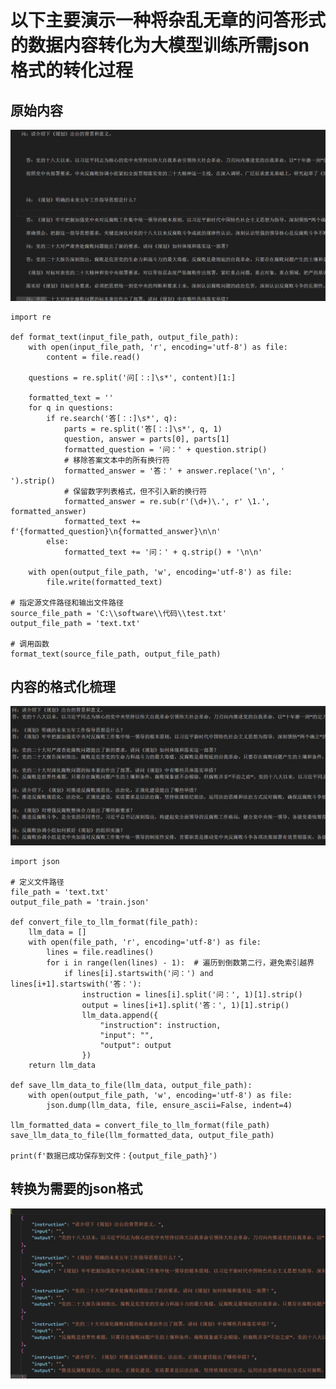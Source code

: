 # 以下主要演示一种将杂乱无章的问答形式的数据内容转化为大模型训练所需json格式的转化过程
## 原始内容
![原始内容](images/image-7.png)

    import re

    def format_text(input_file_path, output_file_path):
        with open(input_file_path, 'r', encoding='utf-8') as file:
            content = file.read()

        questions = re.split('问[：:]\s*', content)[1:]

        formatted_text = ''
        for q in questions:
            if re.search('答[：:]\s*', q):
                parts = re.split('答[：:]\s*', q, 1)
                question, answer = parts[0], parts[1]
                formatted_question = '问：' + question.strip()
                # 移除答案文本中的所有换行符
                formatted_answer = '答：' + answer.replace('\n', ' ').strip()
                # 保留数字列表格式，但不引入新的换行符
                formatted_answer = re.sub(r'(\d+)\.', r' \1.', formatted_answer)
                formatted_text += f'{formatted_question}\n{formatted_answer}\n\n'
            else:
                formatted_text += '问：' + q.strip() + '\n\n'

        with open(output_file_path, 'w', encoding='utf-8') as file:
            file.write(formatted_text)

    # 指定源文件路径和输出文件路径
    source_file_path = 'C:\\software\\代码\\test.txt'
    output_file_path = 'text.txt'

    # 调用函数
    format_text(source_file_path, output_file_path)
## 内容的格式化梳理
![alt text](images/image-8.png)

    import json

    # 定义文件路径
    file_path = 'text.txt'
    output_file_path = 'train.json'

    def convert_file_to_llm_format(file_path):
        llm_data = []
        with open(file_path, 'r', encoding='utf-8') as file:
            lines = file.readlines()
            for i in range(len(lines) - 1):  # 遍历到倒数第二行，避免索引越界
                if lines[i].startswith('问：') and lines[i+1].startswith('答：'):
                    instruction = lines[i].split('问：', 1)[1].strip()
                    output = lines[i+1].split('答：', 1)[1].strip()
                    llm_data.append({
                        "instruction": instruction,
                        "input": "",
                        "output": output
                    })
        return llm_data

    def save_llm_data_to_file(llm_data, output_file_path):
        with open(output_file_path, 'w', encoding='utf-8') as file:
            json.dump(llm_data, file, ensure_ascii=False, indent=4)

    llm_formatted_data = convert_file_to_llm_format(file_path)
    save_llm_data_to_file(llm_formatted_data, output_file_path)

    print(f'数据已成功保存到文件：{output_file_path}')
## 转换为需要的json格式
![alt text](images/image-9.png)
